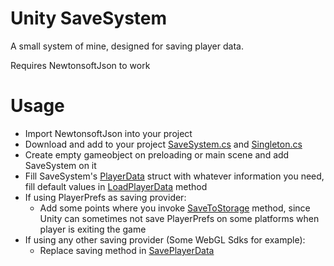 # Unity SaveSystem

A small system of mine, designed for saving player data.

Requires NewtonsoftJson to work

# Usage
  - Import NewtonsoftJson into your project
  - Download and add to your project [SaveSystem.cs](SaveSystem.cs) and [Singleton.cs](Singleton.cs)
  - Create empty gameobject on preloading or main scene and add SaveSystem on it
  - Fill SaveSystem's [PlayerData](SaveSystem.cs/#L73) struct with whatever information you need, fill default values in [LoadPlayerData](SaveSystem.cs/#L36) method
  - If using PlayerPrefs as saving provider:
    - Add some points where you invoke [SaveToStorage](SaveSystem/#L54) method, since Unity can sometimes not save PlayerPrefs on some platforms when player is exiting the game
  - If using any other saving provider (Some WebGL Sdks for example):
    - Replace saving method in [SavePlayerData](SaveSystem/#L68)

